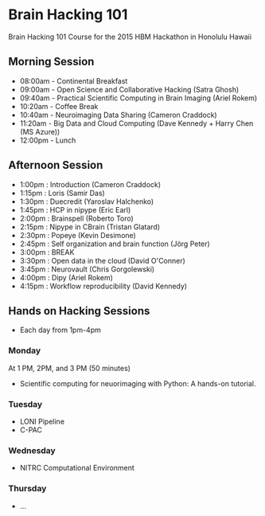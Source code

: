 # Brain Hacking 101
Brain Hacking 101 Course for the 2015 HBM Hackathon in Honolulu Hawaii

## Morning Session
- 08:00am - Continental Breakfast
- 09:00am - Open Science and Collaborative Hacking (Satra Ghosh)
- 09:40am - Practical Scientific Computing in Brain Imaging (Ariel Rokem)
- 10:20am - Coffee Break
- 10:40am - Neuroimaging Data Sharing (Cameron Craddock)
- 11:20am - Big Data and Cloud Computing (Dave Kennedy + Harry Chen (MS Azure))
- 12:00pm - Lunch

## Afternoon Session 
- 1:00pm : Introduction (Cameron Craddock)
- 1:15pm : Loris (Samir Das)
- 1:30pm : Duecredit (Yaroslav Halchenko)
- 1:45pm : HCP in nipype (Eric Earl) 
- 2:00pm : Brainspell (Roberto Toro)
- 2:15pm : Nipype in CBrain (Tristan Glatard)
- 2:30pm : Popeye (Kevin Desimone)
- 2:45pm : Self organization and brain function (Jörg Peter)
- 3:00pm : BREAK
- 3:30pm : Open data in the cloud (David O'Conner)
- 3:45pm : Neurovault (Chris Gorgolewski)
- 4:00pm : Dipy (Ariel Rokem)
- 4:15pm : Workflow reproducibility (David Kennedy)

## Hands on Hacking Sessions

- Each day from 1pm-4pm

### Monday 

At 1 PM, 2PM, and 3 PM (50 minutes)

- Scientific computing for neuorimaging with Python: A hands-on tutorial.

### Tuesday 

- LONI Pipeline
- C-PAC

### Wednesday
- NITRC Computational Environment

### Thursday
- ...


 
